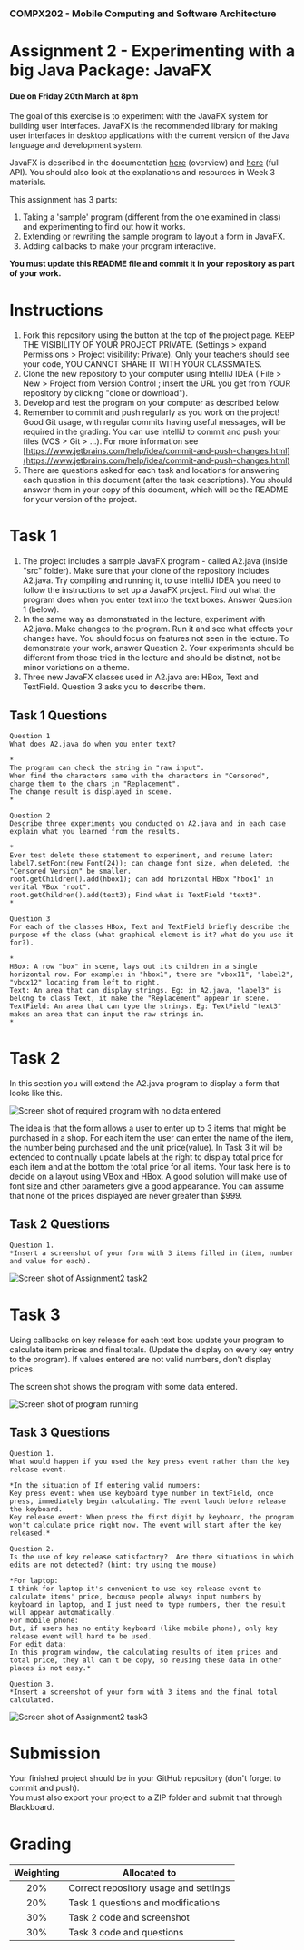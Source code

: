 ### COMPX202 -  Mobile Computing and Software Architecture
Assignment 2 - Experimenting with a big Java Package: JavaFX
========================================

#### Due on **Friday 20th March at 8pm**
 
The goal of this exercise is to experiment with the JavaFX system for building user interfaces.
JavaFX is the recommended library for making user interfaces in desktop applications with
the current version of the Java language and development system.

JavaFX is described in the documentation [here](https://openjfx.io/openjfx-docs/) (overview) and [here](https://openjfx.io/javadoc/11/) (full API).
You should also look at the explanations and resources in Week 3 materials.

This assignment has 3 parts:
 1. Taking a 'sample' program (different from the one examined in class) and experimenting to find out how it works.
 2. Extending or rewriting the sample program to layout a form in JavaFX.
 3. Adding callbacks to make your program interactive.

**You must update this README file and commit it in your repository as part of your work.**


Instructions
========

1. Fork this repository using the button at the top of the project page. KEEP THE VISIBILITY OF YOUR PROJECT PRIVATE. (Settings > expand Permissions > Project visibility: Private). Only your teachers should see your code, YOU CANNOT SHARE IT WITH YOUR CLASSMATES.
2. Clone the new repository to your computer using IntelliJ IDEA ( File > New > Project from Version Control ; insert the URL you get from YOUR repository by clicking "clone or download").  
3. Develop and test the program on your computer
as described below.
4. Remember to commit and push regularly as you work on the project!  Good Git usage, with regular commits having useful messages, will be required in the grading. You can use IntelliJ to commit and push your files (VCS > Git > ...). For more information see [https://www.jetbrains.com/help/idea/commit-and-push-changes.html](https://www.jetbrains.com/help/idea/commit-and-push-changes.html)
5. There are questions asked for each task and locations for answering each question in this document (after the task descriptions).  You should answer them in your copy of this document, which will be the README for your version of the project.


Task 1
======

1. The project includes a sample JavaFX program - called A2.java  (inside "src" folder). Make sure that your clone of the repository includes A2.java.  Try compiling and running it, to use IntelliJ IDEA you need to follow the instructions to set up a JavaFX project.  Find out what the program does when you enter text into the text boxes. Answer Question 1 (below).
2. In the same way as demonstrated in the lecture, experiment with A2.java.  Make changes to the program.  Run it and see what effects your changes have. You should focus on features not seen in the lecture.  To demonstrate your work, answer Question 2.  Your experiments should be different from those tried in the lecture and should be distinct, not be minor variations on a theme.
3. Three new JavaFX classes used in A2.java are:  HBox, Text and TextField.  Question 3 asks you to describe them.

Task 1 Questions
----------------

```
Question 1
What does A2.java do when you enter text?

*
The program can check the string in "raw input".
When find the characters same with the characters in "Censored", change them to the chars in "Replacement".
The change result is displayed in scene.
*

Question 2
Describe three experiments you conducted on A2.java and in each case explain what you learned from the results.

*
Ever test delete these statement to experiment, and resume later:
label7.setFont(new Font(24)); can change font size, when deleted, the "Censored Version" be smaller.
root.getChildren().add(hbox1); can add horizontal HBox "hbox1" in verital VBox "root".
root.getChildren().add(text3); Find what is TextField "text3".
*

Question 3
For each of the classes HBox, Text and TextField briefly describe the purpose of the class (what graphical element is it? what do you use it for?).

*
HBox: A row "box" in scene, lays out its children in a single horizontal row. For example: in "hbox1", there are "vbox11", "label2", "vbox12" locating from left to right.
Text: An area that can display strings. Eg: in A2.java, "label3" is belong to class Text, it make the "Replacement" appear in scene.
TextField: An area that can type the strings. Eg: TextField "text3" makes an area that can input the raw strings in.
*

```

Task 2
======

In this section you will extend the A2.java program to display a form that looks like this.

![Screen shot of required program with no data entered](A2ProgramEmpty.png)

The idea is that the form allows a user to enter up to 3 items that might be purchased in a shop.  For each item the user can enter the name of the item, the number being purchased and the unit price(value).  In Task 3 it will be extended to continually update labels at the right to display total price for each item and at the bottom the total price for all items. Your task here is to decide on a layout using VBox and HBox.  A good solution will make use of font size and other parameters give a good appearance.  You can assume that none of the prices displayed are never greater than $999.


Task 2 Questions
----------------

```
Question 1.
*Insert a screenshot of your form with 3 items filled in (item, number and value for each).
```
![Screen shot of Assignment2 task2](task_2.png)

Task 3
======

Using callbacks on key release for each text box: update your program to calculate item prices and final
totals.  (Update the display on every key entry to the program).  If values entered are not valid numbers,
don't display prices.


The screen shot shows the program with some data entered.

![Screen shot of program running](A2ProgramFilled.png)


Task 3 Questions
----------------

```
Question 1.
What would happen if you used the key press event rather than the key release event.

*In the situation of If entering valid numbers:
Key press event: when use keyboard type number in textField, once press, immediately begin calculating. The event lauch before release the keyboard.
Key release event: When press the first digit by keyboard, the program won't calculate price right now. The event will start after the key released.*

Question 2.
Is the use of key release satisfactory?  Are there situations in which edits are not detected? (hint: try using the mouse)

*For laptop:
I think for laptop it's convenient to use key release event to calculate items' price, becouse people always input numbers by keyboard in laptop, and I just need to type numbers, then the result will appear automatically.
For mobile phone:
But, if users has no entity keyboard (like mobile phone), only key release event will hard to be used. 
For edit data:
In this program window, the calculating results of item prices and total price, they all can't be copy, so reusing these data in other places is not easy.*

Question 3.
*Insert a screenshot of your form with 3 items and the final total calculated.
```
![Screen shot of Assignment2 task3](task_3.png)

Submission
==========

Your finished project should be in your GitHub repository (don't forget to commit and push).  
You must also export your project to a ZIP folder and submit that through Blackboard.


Grading
=======

| Weighting | Allocated to |
|:----------:|------|
| 20% | Correct repository usage and settings |
| 20% | Task 1 questions and modifications |
| 30% | Task 2 code and screenshot |
| 30% | Task 3 code and questions |
